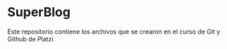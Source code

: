 # SuperBlog
Este repositorio contiene los archivos que se crearon en el curso de Git y Github de Platzi
